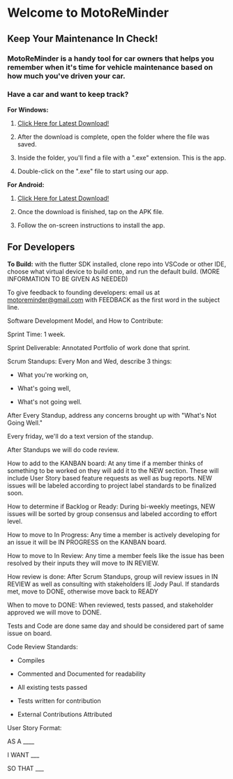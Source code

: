 
#  Welcome to MotoReMinder

## Keep Your Maintenance In Check!

  

###  MotoReMinder is a handy tool for car owners that helps you remember when it's time for vehicle maintenance based on how much you've driven your car.


  

###  Have a car and want to keep track?


**For Windows:**

  

1.  [Click Here for Latest Download!](https://github.com/DanielShermanSchool/MotoReMinder/releases/download/1.0Windows/MotoReMinderV1.0.zip)

2.  After the download is complete, open the folder where the file was saved.

3.  Inside the folder, you'll find a file with a ".exe" extension. This is the app.

4.  Double-click on the ".exe" file to start using our app.

  

**For Android:**

  

1.  [Click Here for Latest Download!](https://github.com/DanielShermanSchool/MotoReMinder/releases/download/1.0Android/MotoReMinderV1.0.apk)

2.  Once the download is finished, tap on the APK file.

3.  Follow the on-screen instructions to install the app.

  


## For Developers


**To Build:** with the flutter SDK installed, clone repo into VSCode or other IDE, choose what virtual device to build onto, and run the default build. (MORE INFORMATION TO BE GIVEN AS NEEDED)

  

To give feedback to founding developers: email us at motoreminder@gmail.com with FEEDBACK as the first word in the subject line.

  

Software Development Model, and How to Contribute:

Sprint Time: 1 week.

Sprint Deliverable: Annotated Portfolio of work done that sprint.

Scrum Standups: Every Mon and Wed, describe 3 things:

*  What you're working on,

*  What's going well,

*  What's not going well.

  

After Every Standup, address any concerns brought up with "What's Not Going Well."

  

Every friday, we'll do a text version of the standup.

  

After Standups we will do code review.

  

How to add to the KANBAN board: At any time if a member thinks of something to be worked on they will add it to the NEW section. These will include User Story based feature requests as well as bug reports. NEW issues will be labeled according to project label standards to be finalized soon.

How to determine if Backlog or Ready: During bi-weekly meetings, NEW issues will be sorted by group consensus and labeled according to effort level.

How to move to In Progress: Any time a member is actively developing for an issue it will be IN PROGRESS on the KANBAN board.

How to move to In Review: Any time a member feels like the issue has been resolved by their inputs they will move to IN REVIEW.

How review is done: After Scrum Standups, group will review issues in IN REVIEW as well as consulting with stakeholders IE Jody Paul. If standards met, move to DONE, otherwise move back to READY

When to move to DONE: When reviewed, tests passed, and stakeholder approved we will move to DONE.

Tests and Code are done same day and should be considered part of same issue on board.

  

Code Review Standards:

*  Compiles

*  Commented and Documented for readability

*  All existing tests passed

*  Tests written for contribution

*  External Contributions Attributed

  
  

User Story Format:

AS A ____

I WANT ___

SO THAT ___
